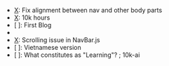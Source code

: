 - [X]: Fix alignment between nav and other body parts
- [X]: 10k hours 
- [ ]: First Blog
- [X]: Mobile-friendly
- [X]: Scrolling issue in NavBar.js
- [ ]: Vietnamese version
- [ ]: What constitutes as "Learning"? ; 10k-ai

